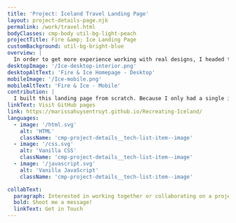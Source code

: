 ```yaml
---
title: 'Project: Iceland Travel Landing Page'
layout: project-details-page.njk
permalink: /work/travel.html
bodyClasses: cmp-body util-bg-light-peach
projectTitle: Fire &amp; Ice Landing Page
customBackground: util-bg-bright-blue
overview: |
  In order to get more experience working with real designs, I headed to Dribbble. I found a landing page dedicated to Iceland travel, and wanted to build it. Because I only had the Dribbble design, I added my own interactivity. I came up with hovers, some minor Javascript and even built my first image carousel.
desktopImage: '/Ice-desktop-interior.png'
desktopAltText: 'Fire & Ice Homepage - Desktop'
mobileImage: '/Ice-mobile.png'
mobileAltText: 'Fire & Ice - Mobile'
contribution: |
  I built this landing page from scratch. Because I only had a single image to work with, I added some subtle and tasteful extras, including all of the hovers, the blue bars that load when scrolled to (in the Race section), responsiveness, a proper mobile menu, and the image carousel. Enhancements could be to add the selected states for the navigation, a "thank you" modal for submitting the form, and prevent the mobile menu from bumping down the rest of the content, among others.
linkText: Visit GitHub pages
link: https://marissahuysentruyt.github.io/Recreating-Iceland/
languages: 
  - image: '/html.svg'
    alt: 'HTML'
    className: 'cmp-project-details__tech-list-item--image'
  - image: '/css.svg'
    alt: 'Vanilla CSS'
    className: 'cmp-project-details__tech-list-item--image'
  - image: '/javascript.svg'
    alt: 'Vanilla JavaScript'
    className: 'cmp-project-details__tech-list-item--image'

collabText:
  paragraph: Interested in working together or collaborating on a project?
  bold: Shoot me a message!
  linkText: Get in Touch
---
```

